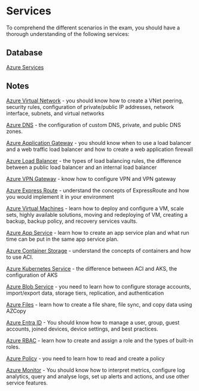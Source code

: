 # Services

To comprehend the different scenarios in the exam, you should have a thorough understanding of the following services:

## Database

[Azure Services](02-services/azure-services.csv)

## Notes

[Azure Virtual Network](azure-admin-associate/02-services/azure-services/01-azure-virtual-network.md) - you should know how to create a VNet peering, security rules, configuration of private/public IP addresses, network interface, subnets, and virtual networks

[Azure DNS](azure-admin-associate/02-services/azure-services/02-azure-dns.md) - the configuration of custom DNS, private, and public DNS zones.

[Azure Application Gateway](azure-admin-associate/02-services/azure-services/03-azure-application-gateway.md) - you should know when to use a load balancer and a web traffic load balancer and how to create a web application firewall

[Azure Load Balancer](azure-admin-associate/02-services/azure-services/04-azure-load-balancer.md) - the types of load balancing rules, the difference between a public load balancer and an internal load balancer

[Azure VPN Gateway](azure-admin-associate/02-services/azure-services/05-azure-vpn-gateway.md) - know how to configure VPN and VPN gateway

[Azure Express Route](azure-admin-associate/02-services/azure-services/06-azure-express-route.md) - understand the concepts of ExpressRoute and how you would implement it in your environment

[Azure Virtual Machines](azure-admin-associate/02-services/azure-services/07-azure-virtual-machines.md) - learn how to deploy and configure a VM, scale sets, highly available solutions, moving and redeploying of VM, creating a backup, backup policy, and recovery services vaults.

[Azure App Service](azure-admin-associate/02-services/azure-services/08-azure-app-service.md) - learn how to create an app service plan and what run time can be put in the same app service plan.

[Azure Container Storage](02-services/azure-services/09-azure-container-storage.md) - understand the concepts of containers and how to use ACI.

[Azure Kubernetes Service](azure-admin-associate/02-services/azure-services/10-azure-kubernetes-service.md) - the difference between ACI and AKS, the configuration of AKS

[Azure Blob Service](azure-admin-associate/02-services/azure-services/11-azure-blob-storage.md) - you need to learn how to configure storage accounts, import/export data, storage tiers, replication, and authentication

[Azure Files](azure-admin-associate/02-services/azure-services/12-azure-files.md) - learn how to create a file share, file sync, and copy data using AZCopy

[Azure Entra ID](azure-admin-associate/02-services/azure-services/13-azure-entra-id.md) - You should know how to manage a user, group, guest accounts, joined devices, device settings, and best practices.

[Azure RBAC](azure-admin-associate/02-services/azure-services/14-azure-rbac.md) - learn how to create and assign a role and the types of built-in roles.

[Azure Policy](azure-admin-associate/02-services/azure-services/15-azure-policy.md) - you need to learn how to read and create a policy

[Azure Monitor](azure-admin-associate/02-services/azure-services/16-azure-monitor.md) - You should know how to interpret metrics, configure log analytics, query and analyse logs, set up alerts and actions, and use other service features.
